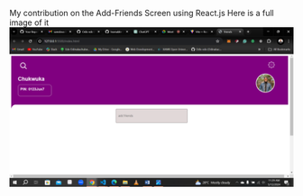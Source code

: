 My contribution on the Add-Friends Screen using React.js
Here is a full image of it ![Image Alt Text](./src/assets/mine.png)
